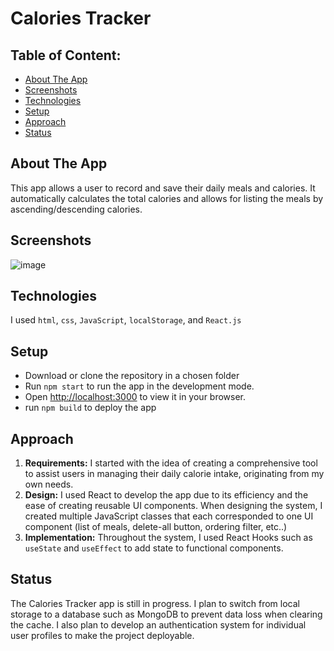 # Calories Tracker
## Table of Content:

- [About The App](#about-the-app)
- [Screenshots](#screenshots)
- [Technologies](#technologies)
- [Setup](#setup)
- [Approach](#approach)
- [Status](#status)

## About The App
This app allows a user to record and save their daily meals and calories. It automatically calculates the total calories and allows for listing the meals by ascending/descending calories.
## Screenshots
![image](https://github.com/arjuntrivedi/calories-tracker-app/assets/72959325/4f25ea92-e4bd-4e27-9729-3c46e5f6e5fd)

## Technologies
I used `html`, `css`, `JavaScript`, `localStorage`, and `React.js`

## Setup
- Download or clone the repository in a chosen folder
- Run `npm start` to run the app in the development mode.
- Open [http://localhost:3000](http://localhost:3000) to view it in your browser.
- run `npm build` to deploy the app

## Approach
1. **Requirements:** I started with the idea of creating a comprehensive tool to assist users in managing their daily calorie intake, originating from my own needs. 
2. **Design:** I used React to develop the app due to its efficiency and the ease of creating reusable UI components. When designing the system, I created multiple JavaScript classes that each corresponded to one UI component (list of meals, delete-all button, ordering filter, etc..)
3. **Implementation:** Throughout the system, I used React Hooks such as `useState` and `useEffect` to add state to functional components.

## Status
The Calories Tracker app is still in progress. I plan to switch from local storage to a database such as MongoDB to prevent data loss when clearing the cache. I also plan to develop an authentication system for individual user profiles to make the project deployable. 

